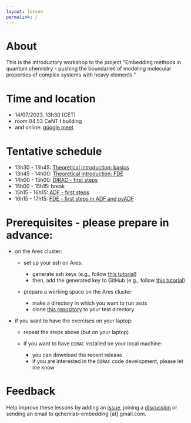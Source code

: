 ```yaml
---
layout: lesson
permalink: /
---
```


# About

This is the introductory workshop to the project "Embedding methods in quantum chemistry - pushing the boundaries of modeling molecular properties of complex systems with heavy elements."

# Time and location

* 14/07/2023, 13h30 (CET)
* room 04.53 CeNT I building
* and online: [google meet](https://meet.google.com/zat-muyx-fjm)

# Tentative schedule

* 13h30 - 13h45: [Theoretical introduction: basics](01-introduction)
* 13h45 - 14h00: [Theoretical introduction: FDE](02-fde)
* 14h00 - 15h00: [DIRAC - first steps](03-dirac-first-steps)
* 15h00 - 15h15: break
* 15h15 - 16h15: [ADF - first steps](05-adf-first-steps)
* 16h15 - 17h15: [FDE - first steps in ADF and pyADF](06-fde-calculations)

# Prerequisites - please prepare in advance:

* on the Ares cluster:

  * set up your ssh on Ares:
    * generate ssh keys (e.g., follow [this tutorial](https://docs.github.com/en/authentication/connecting-to-github-with-ssh/generating-a-new-ssh-key-and-adding-it-to-the-ssh-agent#generating-a-new-ssh-key))
    * then, add the generated key to GitHub (e.g., follow [this tutorial](https://docs.github.com/en/authentication/connecting-to-github-with-ssh/adding-a-new-ssh-key-to-your-github-account))

  * prepare a working space on the Ares cluster:
    * make a directory in which you want to run tests
    * clone [this repository](https://github.com/qchemlab-embedding/2023-07-14-workshop-exercises) to your test directory


* if you want to have the exercises on your laptop:

  * repeat the steps above (but on your laptop)

  * if you want to have `DIRAC` installed on your local machine:
    * you can download the recent release
    * if you are interested in the `DIRAC` code development, please let me know


# Feedback

Help improve these lessons by adding an [issue](https://github.com/qchemlab-embedding/2023-07-14-workshop/issues), joining a [discussion](https://github.com/qchemlab-embedding/2023-07-14-workshop/discussions) or sending an email to qchemlab-embedding [at] gmail.com.





